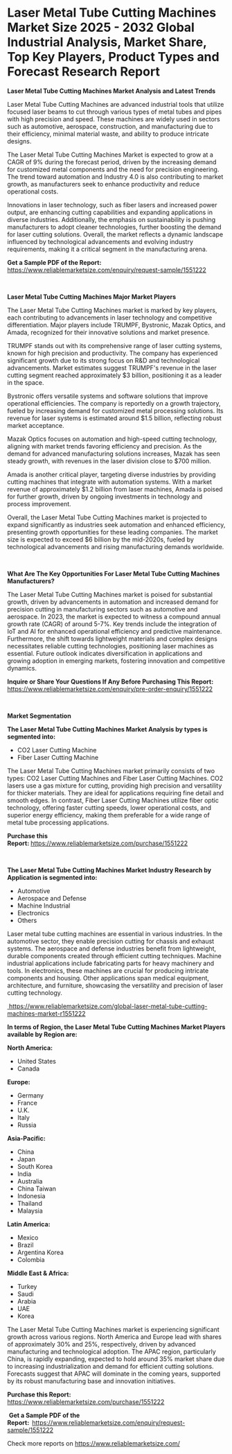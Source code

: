 <p><h1>Laser Metal Tube Cutting Machines Market Size 2025 - 2032 Global Industrial Analysis, Market Share, Top Key Players, Product Types and Forecast Research Report</h1></p><p><strong>Laser Metal Tube Cutting Machines Market Analysis and Latest Trends</strong></p>
<p><p>Laser Metal Tube Cutting Machines are advanced industrial tools that utilize focused laser beams to cut through various types of metal tubes and pipes with high precision and speed. These machines are widely used in sectors such as automotive, aerospace, construction, and manufacturing due to their efficiency, minimal material waste, and ability to produce intricate designs. </p><p>The Laser Metal Tube Cutting Machines Market is expected to grow at a CAGR of 9% during the forecast period, driven by the increasing demand for customized metal components and the need for precision engineering. The trend toward automation and Industry 4.0 is also contributing to market growth, as manufacturers seek to enhance productivity and reduce operational costs. </p><p>Innovations in laser technology, such as fiber lasers and increased power output, are enhancing cutting capabilities and expanding applications in diverse industries. Additionally, the emphasis on sustainability is pushing manufacturers to adopt cleaner technologies, further boosting the demand for laser cutting solutions. Overall, the market reflects a dynamic landscape influenced by technological advancements and evolving industry requirements, making it a critical segment in the manufacturing arena.</p></p>
<p><strong>Get a Sample PDF of the Report:&nbsp;</strong> <a href="https://www.reliablemarketsize.com/enquiry/request-sample/1551222?utm_campaign=2005&utm_medium=2&utm_source=Github&utm_content=ia&utm_term=27022025&utm_id=laser-metal-tube-cutting-machines">https://www.reliablemarketsize.com/enquiry/request-sample/1551222</a></p>
<p>&nbsp;</p>
<p><strong>Laser Metal Tube Cutting Machines Major Market Players</strong></p>
<p><p>The Laser Metal Tube Cutting Machines market is marked by key players, each contributing to advancements in laser technology and competitive differentiation. Major players include TRUMPF, Bystronic, Mazak Optics, and Amada, recognized for their innovative solutions and market presence.</p><p>TRUMPF stands out with its comprehensive range of laser cutting systems, known for high precision and productivity. The company has experienced significant growth due to its strong focus on R&D and technological advancements. Market estimates suggest TRUMPF's revenue in the laser cutting segment reached approximately $3 billion, positioning it as a leader in the space.</p><p>Bystronic offers versatile systems and software solutions that improve operational efficiencies. The company is reportedly on a growth trajectory, fueled by increasing demand for customized metal processing solutions. Its revenue for laser systems is estimated around $1.5 billion, reflecting robust market acceptance.</p><p>Mazak Optics focuses on automation and high-speed cutting technology, aligning with market trends favoring efficiency and precision. As the demand for advanced manufacturing solutions increases, Mazak has seen steady growth, with revenues in the laser division close to $700 million.</p><p>Amada is another critical player, targeting diverse industries by providing cutting machines that integrate with automation systems. With a market revenue of approximately $1.2 billion from laser machines, Amada is poised for further growth, driven by ongoing investments in technology and process improvement.</p><p>Overall, the Laser Metal Tube Cutting Machines market is projected to expand significantly as industries seek automation and enhanced efficiency, presenting growth opportunities for these leading companies. The market size is expected to exceed $6 billion by the mid-2020s, fueled by technological advancements and rising manufacturing demands worldwide.</p></p>
<p>&nbsp;</p>
<p><strong>What Are The Key Opportunities For Laser Metal Tube Cutting Machines Manufacturers?</strong></p>
<p><p>The Laser Metal Tube Cutting Machines market is poised for substantial growth, driven by advancements in automation and increased demand for precision cutting in manufacturing sectors such as automotive and aerospace. In 2023, the market is expected to witness a compound annual growth rate (CAGR) of around 5-7%. Key trends include the integration of IoT and AI for enhanced operational efficiency and predictive maintenance. Furthermore, the shift towards lightweight materials and complex designs necessitates reliable cutting technologies, positioning laser machines as essential. Future outlook indicates diversification in applications and growing adoption in emerging markets, fostering innovation and competitive dynamics.</p></p>
<p><strong>Inquire or Share Your Questions If Any Before Purchasing This Report:</strong> <a href="https://www.reliablemarketsize.com/enquiry/pre-order-enquiry/1551222?utm_campaign=2005&utm_medium=2&utm_source=Github&utm_content=ia&utm_term=27022025&utm_id=laser-metal-tube-cutting-machines">https://www.reliablemarketsize.com/enquiry/pre-order-enquiry/1551222</a></p>
<p>&nbsp;</p>
<p><strong>Market Segmentation</strong></p>
<p><strong>The Laser Metal Tube Cutting Machines Market Analysis by types is segmented into:</strong></p>
<p><ul><li>CO2 Laser Cutting Machine</li><li>Fiber Laser Cutting Machine</li></ul></p>
<p><p>The Laser Metal Tube Cutting Machines market primarily consists of two types: CO2 Laser Cutting Machines and Fiber Laser Cutting Machines. CO2 lasers use a gas mixture for cutting, providing high precision and versatility for thicker materials. They are ideal for applications requiring fine detail and smooth edges. In contrast, Fiber Laser Cutting Machines utilize fiber optic technology, offering faster cutting speeds, lower operational costs, and superior energy efficiency, making them preferable for a wide range of metal tube processing applications.</p></p>
<p><strong>Purchase this Report:&nbsp;</strong><a href="https://www.reliablemarketsize.com/purchase/1551222?utm_campaign=2005&utm_medium=2&utm_source=Github&utm_content=ia&utm_term=27022025&utm_id=laser-metal-tube-cutting-machines">https://www.reliablemarketsize.com/purchase/1551222</a></p>
<p>&nbsp;</p>
<p><strong>The Laser Metal Tube Cutting Machines Market Industry Research by Application is segmented into:</strong></p>
<p><ul><li>Automotive</li><li>Aerospace and Defense</li><li>Machine Industrial</li><li>Electronics</li><li>Others</li></ul></p>
<p><p>Laser metal tube cutting machines are essential in various industries. In the automotive sector, they enable precision cutting for chassis and exhaust systems. The aerospace and defense industries benefit from lightweight, durable components created through efficient cutting techniques. Machine industrial applications include fabricating parts for heavy machinery and tools. In electronics, these machines are crucial for producing intricate components and housing. Other applications span medical equipment, architecture, and furniture, showcasing the versatility and precision of laser cutting technology.</p></p>
<p><a href="https://www.reliablemarketsize.com/global-laser-metal-tube-cutting-machines-market-r1551222?utm_campaign=2005&utm_medium=2&utm_source=Github&utm_content=ia&utm_term=27022025&utm_id=laser-metal-tube-cutting-machines">&nbsp;https://www.reliablemarketsize.com/global-laser-metal-tube-cutting-machines-market-r1551222</a></p>
<p><strong>In terms of Region, the Laser Metal Tube Cutting Machines Market Players available by Region are:</strong></p>
<p>
    <p> <strong> North America: </strong>
        <ul>
            <li>United States</li>
            <li>Canada</li>
        </ul>
        </p> 
    <p> <strong> Europe: </strong>
        <ul>
            <li>Germany</li>
            <li>France</li>
            <li>U.K.</li>
            <li>Italy</li>
            <li>Russia</li>
        </ul>
        </p> 
    <p> <strong> Asia-Pacific: </strong>
        <ul>
            <li>China</li>
            <li>Japan</li>
            <li>South Korea</li>
            <li>India</li>
            <li>Australia</li>
            <li>China Taiwan</li>
            <li>Indonesia</li>
            <li>Thailand</li>
            <li>Malaysia</li>
        </ul>
        </p> 
    <p> <strong> Latin America: </strong>
        <ul>
            <li>Mexico</li>
            <li>Brazil</li>
            <li>Argentina Korea</li>
            <li>Colombia</li>
        </ul>
        </p> 
    <p> <strong> Middle East & Africa: </strong>
        <ul>
            <li>Turkey</li>
            <li>Saudi</li>
            <li>Arabia</li>
            <li>UAE</li>
            <li>Korea</li>
        </ul>
    </p>
    </p>
<p><p>The Laser Metal Tube Cutting Machines market is experiencing significant growth across various regions. North America and Europe lead with shares of approximately 30% and 25%, respectively, driven by advanced manufacturing and technological adoption. The APAC region, particularly China, is rapidly expanding, expected to hold around 35% market share due to increasing industrialization and demand for efficient cutting solutions. Forecasts suggest that APAC will dominate in the coming years, supported by its robust manufacturing base and innovation initiatives.</p></p>
<p><strong>Purchase this Report: </strong><a href="https://www.reliablemarketsize.com/purchase/1551222?utm_campaign=2005&utm_medium=2&utm_source=Github&utm_content=ia&utm_term=27022025&utm_id=laser-metal-tube-cutting-machines">https://www.reliablemarketsize.com/purchase/1551222</a></p>
<p>&nbsp;<strong>Get a Sample PDF of the Report:&nbsp;&nbsp;</strong><a href="https://www.reliablemarketsize.com/enquiry/request-sample/1551222?utm_campaign=2005&utm_medium=2&utm_source=Github&utm_content=ia&utm_term=27022025&utm_id=laser-metal-tube-cutting-machines">https://www.reliablemarketsize.com/enquiry/request-sample/1551222</a></p>
<p><strong></strong></p>
<p>Check more reports on <a href="https://www.reliablemarketsize.com/?utm_campaign=2005&utm_medium=2&utm_source=Github&utm_content=ia&utm_term=27022025&utm_id=laser-metal-tube-cutting-machines">https://www.reliablemarketsize.com/</a></p>